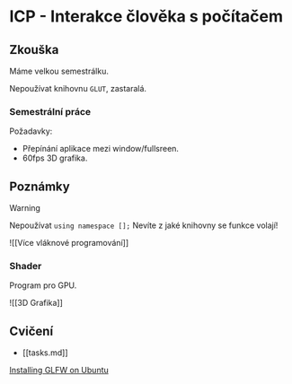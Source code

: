 # ICP - Interakce člověka s počítačem

## Zkouška
Máme velkou semestrálku.

Nepoužívat knihovnu `GLUT`, zastaralá.
### Semestrální práce
Požadavky:
- Přepínání aplikace mezi window/fullsreen.
- 60fps 3D grafika. 

## Poznámky

> [!warning] 
> Nepoužívat `using namespace [];`
> Nevíte z jaké knihovny se funkce volají!

![[Více vláknové programování]]
### Shader
Program pro GPU.

![[3D Grafika]]

## Cvičení

- [[tasks.md]]

[Installing GLFW on Ubuntu](https://shnoh171.github.io/gpu%20and%20gpu%20programming/2019/08/26/installing-glfw-on-ubuntu.html)